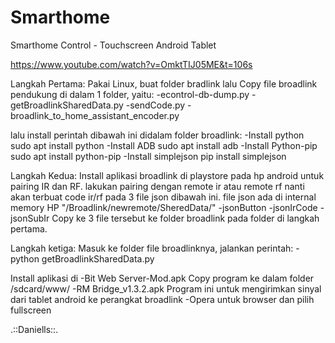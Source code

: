 # Smarthome
Smarthome Control - Touchscreen Android Tablet

https://www.youtube.com/watch?v=OmktTIJ05ME&t=106s

Langkah Pertama:
Pakai Linux, buat folder bradlink lalu Copy file broadlink pendukung di dalam 1 folder, yaitu:
-econtrol-db-dump.py
-getBroadlinkSharedData.py
-sendCode.py
-broadlink_to_home_assistant_encoder.py

lalu install perintah dibawah ini didalam folder broadlink:
-Install python
 sudo apt install python
-Install ADB
 sudo apt install adb
-Install Python-pip
 sudo apt install python-pip
-Install simplejson
 pip install simplejson

Langkah Kedua:
Install aplikasi broadlink di playstore pada hp android untuk pairing IR dan RF.
lakukan pairing dengan remote ir atau remote rf nanti akan terbuat code ir/rf pada 3 file json dibawah ini.
file json ada di internal memory HP "/Broadlink/newremote/SheredData/"
-jsonButton
-jsonIrCode
-jsonSubIr
Copy ke 3 file tersebut ke folder broadlink pada folder di langkah pertama.

Langkah ketiga:
Masuk ke folder file broadlinknya, jalankan perintah:
-python getBroadlinkSharedData.py

Install aplikasi di 
-Bit Web Server-Mod.apk
 Copy program ke dalam folder /sdcard/www/
-RM Bridge_v1.3.2.apk
 Program ini untuk mengirimkan sinyal dari tablet android ke perangkat broadlink
-Opera
 untuk browser dan pilih fullscreen


.::Daniells::.
